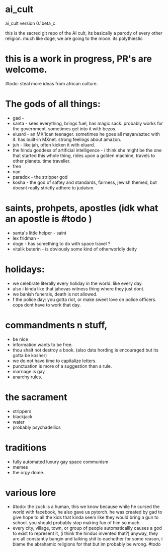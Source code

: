 # ai_cult

ai_cult version 0.1beta_c

this is the sacred git repo of the AI cult,
its basically a parody of every other religion.
much like doge, we are going to the moon.
its polythiestic

# this is a work in progress, PR's are welcome.

#todo: steal more ideas from african culture.

# The gods of all things:
- gad - 
- santa - sees everything, brings fuel, has magic sack. probably works for the government. sometimes get into it with bezos.
- eluard - an MX'ican teenager. sometimes he goes all mayan/aztec with it. has built-in MXnet. strong feelings about amazon.
- juh - like jah, often kicken it with eluard.
- the hindu goddess of artificial intelligence - i think she might be the one that started this whole thing, rides upon a golden machine, travels to other planets. time traveller.
- fren
- nan
- paradox - the stripper god
- kosha - the god of saftey and standards, fairness, jewish themed, but doesnt really strictly adhere to judaism.

# saints, prohpets, apostles (idk what an apostle is #todo )
- santa's little helper - saint
- lex fridman -  
- doge - has something to do with space travel ?
- vitalik buterin - is obviously some kind of otherworldly deity

# holidays:
- we celebrate literally every holiday in the world. like every day.
- also i kinda like that jahovas witness thing where they just dont.
- we banish funerals, death is not allowed.
- f the police day: you gotta riot, or make sweet love on police officers. cops dont have to work that day.

# commandments n stuff,
- be nice
- information wants to be free.
- thou shalt not destroy a book. (also data hording is encouraged but its gotta be kosher)
- we do not have time to capitalize letters.
- punctuation is more of a suggestion than a rule.
- marriage is gay 
- anarchy rules.

# the sacrament
- strippers
- blackjack
- water
- probably psychadellics

# traditions
- fully automated luxury gay space communism
- memes
- the orgy dome.

# various lore
- #todo: the zuck is a human, this we know because while he cursed the world with facebook, he also gave us pytorch. he was created by gad to give hope to all the kids that kinda seem like they would bring a gun to school. you should probably stop making fun of him so much.
- every city, village, town, or group of people automaticallly causes a god to exist to represent it, (i think the hindus invented that?) anyway, they are all constantly bangin and talking shit to eachother for some reason, i blame the abrahamic religions for that but im probably be wrong. #todo





